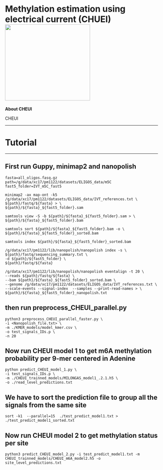 # Methylation estimation using electrical current (CHUEI) <img src="https://github.com/comprna/CHEUI/blob/master/msc/CHEUI_logo.png" width="280" height="250">


**About CHEUI**

CHEUI 

------------------------------------------
# Tutorial 
------------------------------------------

## First run Guppy, minimap2 and nanopolish 
```
fasta=all_oligos.fasq.gz
path=/g/data/xc17/pm1122/datasets/ELIGOS_data/m5C
fast5_folder=IVT_m5C_fast5

minimap2 -ax map-ont -k5 /g/data/xc17/pm1122/datasets/ELIGOS_data/IVT_references.txt \
${path}/fastq/${fasta} > \
${path}/${fasta}_${fast5_folder}.sam

samtools view -S -b ${path}/${fasta}_${fast5_folder}.sam > \
${path}/${fasta}_${fast5_folder}.bam

samtools sort ${path}/${fasta}_${fast5_folder}.bam -o \
${path}/${fasta}_${fast5_folder}_sorted.bam

samtools index ${path}/${fasta}_${fast5_folder}_sorted.bam

/g/data/xc17/pm1122/lib/nanopolish/nanopolish index -s \
${path}/fastq/sequencing_summary.txt \
-d ${path}/${fast5_folder} \
${path}/fastq/${fasta}

/g/data/xc17/pm1122/lib/nanopolish/nanopolish eventalign -t 20 \
--reads ${path}/fastq/${fasta} \
--bam ${path}/${fasta}_${fast5_folder}_sorted.bam \
--genome /g/data/xc17/pm1122/datasets/ELIGOS_data/IVT_references.txt \
--scale-events --signal-index  --samples --print-read-names > \
${path}/${fasta}_${fast5_folder}_nanopolish.txt
```

## then run preprocess_CHEUI_parallel.py
```
python3 preprocess_CHEUI_parallel_faster.py \
-i <Nanopolish_file.txt> \
-m ./KMER_models/model_kmer.csv \
-o test_signals_IDs.p \
-n 20
```
## Now run CHEUI model 1 to get m6A methylation probability per 9-mer centered in Adenine
```
python predict_CHEUI_model_1.py \
-i test_signals_IDs.p \
-m ./CHEUI_trainned_models/MILONGAS_model1_.2.1.h5 \
-o ./read_level_predictions.txt
```

## We have to sort the prediction file to group all the signals from the same site
```sort -k1  --parallel=15  ./test_predict_model1.txt > ./test_predict_model1_sorted.txt ```

## Now run CHEUI model 2 to get methylation status per site
```python3 predict_CHEUI_model_2.py -i test_predict_model1.txt -m  CHEUI_trainned_models/CHEUI_m6A_model2.h5 -o site_level_predictions.txt```







